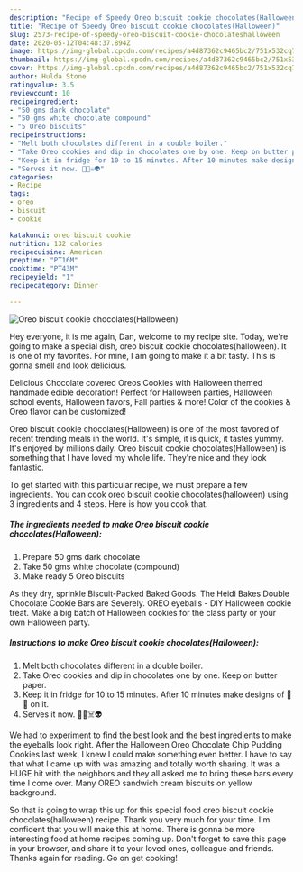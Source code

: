 ```yaml
---
description: "Recipe of Speedy Oreo biscuit cookie chocolates(Halloween)"
title: "Recipe of Speedy Oreo biscuit cookie chocolates(Halloween)"
slug: 2573-recipe-of-speedy-oreo-biscuit-cookie-chocolateshalloween
date: 2020-05-12T04:48:37.894Z
image: https://img-global.cpcdn.com/recipes/a4d87362c9465bc2/751x532cq70/oreo-biscuit-cookie-chocolateshalloween-recipe-main-photo.jpg
thumbnail: https://img-global.cpcdn.com/recipes/a4d87362c9465bc2/751x532cq70/oreo-biscuit-cookie-chocolateshalloween-recipe-main-photo.jpg
cover: https://img-global.cpcdn.com/recipes/a4d87362c9465bc2/751x532cq70/oreo-biscuit-cookie-chocolateshalloween-recipe-main-photo.jpg
author: Hulda Stone
ratingvalue: 3.5
reviewcount: 10
recipeingredient:
- "50 gms dark chocolate"
- "50 gms white chocolate compound"
- "5 Oreo biscuits"
recipeinstructions:
- "Melt both chocolates different in a double boiler."
- "Take Oreo cookies and dip in chocolates one by one. Keep on butter paper."
- "Keep it in fridge for 10 to 15 minutes. After 10 minutes make designs of 🎃👻 on it."
- "Serves it now. 👺👹☠️👽"
categories:
- Recipe
tags:
- oreo
- biscuit
- cookie

katakunci: oreo biscuit cookie 
nutrition: 132 calories
recipecuisine: American
preptime: "PT16M"
cooktime: "PT43M"
recipeyield: "1"
recipecategory: Dinner

---
```



![Oreo biscuit cookie chocolates(Halloween)](https://img-global.cpcdn.com/recipes/a4d87362c9465bc2/751x532cq70/oreo-biscuit-cookie-chocolateshalloween-recipe-main-photo.jpg)

Hey everyone, it is me again, Dan, welcome to my recipe site. Today, we're going to make a special dish, oreo biscuit cookie chocolates(halloween). It is one of my favorites. For mine, I am going to make it a bit tasty. This is gonna smell and look delicious.

Delicious Chocolate covered Oreos Cookies with Halloween themed handmade edible decoration! Perfect for Halloween parties, Halloween school events, Halloween favors, Fall parties &amp; more! Color of the cookies &amp; Oreo flavor can be customized!

Oreo biscuit cookie chocolates(Halloween) is one of the most favored of recent trending meals in the world. It's simple, it is quick, it tastes yummy. It's enjoyed by millions daily. Oreo biscuit cookie chocolates(Halloween) is something that I have loved my whole life. They're nice and they look fantastic.


To get started with this particular recipe, we must prepare a few ingredients. You can cook oreo biscuit cookie chocolates(halloween) using 3 ingredients and 4 steps. Here is how you cook that.

<!--inarticleads1-->

##### The ingredients needed to make Oreo biscuit cookie chocolates(Halloween):

1. Prepare 50 gms dark chocolate
1. Take 50 gms white chocolate (compound)
1. Make ready 5 Oreo biscuits


As they dry, sprinkle Biscuit-Packed Baked Goods. The Heidi Bakes Double Chocolate Cookie Bars are Severely. OREO eyeballs - DIY Halloween cookie treat. Make a big batch of Halloween cookies for the class party or your own Halloween party. 

<!--inarticleads2-->

##### Instructions to make Oreo biscuit cookie chocolates(Halloween):

1. Melt both chocolates different in a double boiler.
1. Take Oreo cookies and dip in chocolates one by one. Keep on butter paper.
1. Keep it in fridge for 10 to 15 minutes. After 10 minutes make designs of 🎃👻 on it.
1. Serves it now. 👺👹☠️👽


We had to experiment to find the best look and the best ingredients to make the eyeballs look right. After the Halloween Oreo Chocolate Chip Pudding Cookies last week, I knew I could make something even better. I have to say that what I came up with was amazing and totally worth sharing. It was a HUGE hit with the neighbors and they all asked me to bring these bars every time I come over. Many OREO sandwich cream biscuits on yellow background. 

So that is going to wrap this up for this special food oreo biscuit cookie chocolates(halloween) recipe. Thank you very much for your time. I'm confident that you will make this at home. There is gonna be more interesting food at home recipes coming up. Don't forget to save this page in your browser, and share it to your loved ones, colleague and friends. Thanks again for reading. Go on get cooking!
